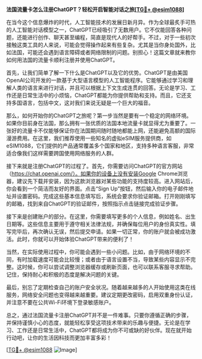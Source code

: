 **法国流量卡怎么注册ChatGPT？轻松开启智能对话之旅[[TG💪+ @esim1088](https://t.me/s/esim1088)]**

在当今这个信息爆炸的时代，人工智能技术的发展日新月异。作为全球最炙手可热的人工智能对话模型之一，ChatGPT已经吸引了无数用户。它不仅能回答各种问题，还能进行创作、聊天甚至编程，简直是现代人的好帮手。不过，对于一些初次接触这类工具的人来说，可能会觉得操作起来有些复杂。尤其是当你身处国外，比如法国，可能还会遇到语言障碍或者网络限制的问题。别担心！这篇文章就来教你如何用法国的流量卡顺利注册并使用ChatGPT。

首先，让我们简单了解一下什么是ChatGPT以及它的优势。ChatGPT是由美国OpenAI公司开发的一款基于大型语言模型的人工智能程序。它能够通过学习和理解人类的语言来进行对话，并且可以根据上下文生成连贯的回答。无论是学习、工作还是日常生活中的小烦恼，ChatGPT都能为你提供帮助和支持。而且，它还支持多国语言，包括中文，这对我们来说无疑是一个巨大的福音。

那么，如何开始你的ChatGPT之旅呢？第一步当然是要有一个稳定的网络环境。如果你目前身在法国，那么拥有一张优质的法国本地流量卡就显得尤为重要了。一张好的流量卡不仅能够保证你在法国期间随时随地都能上网，还能避免高额的国际漫游费用。在这里，我们推荐使用一些知名的虚拟eSIM服务提供商，如eSIM1088，它们提供的产品通常覆盖多个国家和地区，支持多种语言客服，非常适合像我们这样需要跨国使用网络服务的人群。

接下来就是注册ChatGPT的过程了。首先，你需要访问ChatGPT的官方网站（https://chat.openai.com/）。如果你的设备上没有安装Google Chrome浏览器，建议先下载并安装，因为这款浏览器对某些功能的支持度较高。进入网站后，你会看到一个简洁而友好的界面。点击“Sign Up”按钮，然后输入你的电子邮件地址并设置密码。完成这些基本信息填写后，系统会要求你验证邮箱。打开刚刚填写的邮箱，找到来自ChatGPT的验证邮件，按照指示点击链接完成验证步骤。

接下来是创建账户的部分。在这里，你需要填写更多的个人信息，例如姓名、出生日期等。这些信息主要用于遵守相关法律法规，并确保每位用户的身份真实性。填写完毕后，再次确认无误，然后提交申请。如果一切正常，你的账户就会被成功激活。此时，你就可以开始体验ChatGPT带来的便利了！

当然，在实际使用过程中，你可能会遇到一些小问题。比如，由于网络环境的不同，有时加载速度可能会比较慢；或者由于语言设置不当，导致某些内容显示不完整。这时候，你可以尝试调整浏览器缓存或刷新页面，也可以联系客服寻求帮助。记住，保持耐心和积极的态度是解决问题的关键。

最后，别忘了定期检查自己的账户安全状况。随着越来越多的人开始使用这类在线服务，网络安全问题也变得越来越重要。建议定期更改密码，启用双重身份认证，并注意不要在公共Wi-Fi环境下登录敏感账户。

总之，通过法国流量卡注册ChatGPT并不是一件难事。只要你遵循正确的步骤，并保持谨慎小心的态度，就能轻松享受这项技术带来的乐趣与便捷。无论是在学习、工作还是日常生活中，ChatGPT都将成为你不可或缺的好伙伴。现在就开始行动吧，让你的生活因科技而更加丰富多彩！

[[TG💪+ @esim1088](https://t.me/s/esim1088) ![Image](https://i.postimg.cc/4NQfJmqS/Snipaste-2025-05-13-00-14-12.png)]